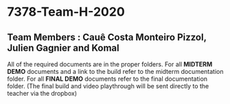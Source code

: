 # 7378-Team-H-2020

## Team Members : Cauê Costa Monteiro Pizzol, Julien Gagnier and Komal

All of the required documents are in the proper folders. For all **MIDTERM DEMO** documents and a link to the build refer to the midterm documentation folder. For all **FINAL DEMO** documents refer to the final documentation folder. (The final build and video playthrough will be sent directly to the teacher via the dropbox)
